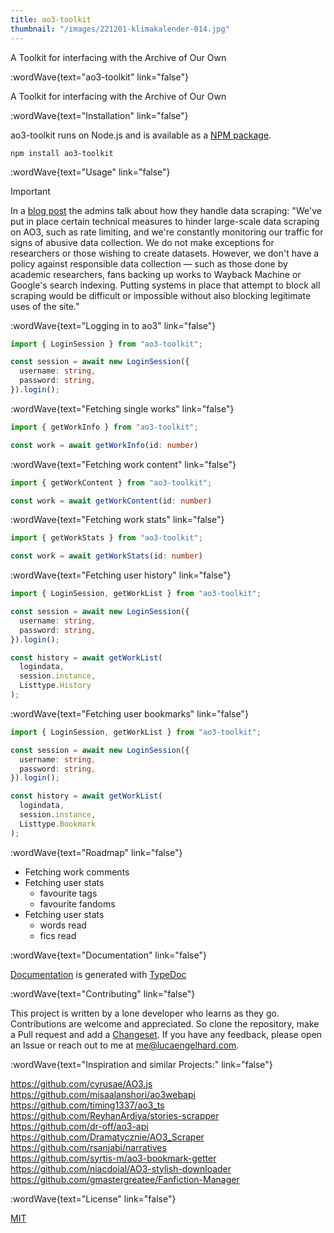 ```yaml
---
title: ao3-toolkit
thumbnail: "/images/221201-klimakalender-014.jpg"
---
```

A Toolkit for interfacing with the Archive of Our Own



:wordWave{text="ao3-toolkit" link="false"}

A Toolkit for interfacing with the Archive of Our Own

:wordWave{text="Installation" link="false"}

ao3-toolkit runs on Node.js and is available as a [NPM package](https://www.npmjs.com/package/ao3-toolkit).

```text
npm install ao3-toolkit
```

:wordWave{text="Usage" link="false"}

> [!IMPORTANT]
> In a [blog post](https://archiveofourown.org/admin_posts/25888?show_comments=true) the admins talk about how they handle data scraping:
> "We've put in place certain technical measures to hinder large-scale data scraping on AO3, such as rate limiting, and we're constantly monitoring our traffic for signs of abusive data collection. We do not make exceptions for researchers or those wishing to create datasets. However, we don't have a policy against responsible data collection — such as those done by academic researchers, fans backing up works to Wayback Machine or Google's search indexing. Putting systems in place that attempt to block all scraping would be difficult or impossible without also blocking legitimate uses of the site."

:wordWave{text="Logging in to ao3" link="false"}

```ts
import { LoginSession } from "ao3-toolkit";

const session = await new LoginSession({
  username: string,
  password: string,
}).login();
```

:wordWave{text="Fetching single works" link="false"}

```ts
import { getWorkInfo } from "ao3-toolkit";

const work = await getWorkInfo(id: number)
```

:wordWave{text="Fetching work content" link="false"}

```ts
import { getWorkContent } from "ao3-toolkit";

const work = await getWorkContent(id: number)
```

:wordWave{text="Fetching work stats" link="false"}

```ts
import { getWorkStats } from "ao3-toolkit";

const work = await getWorkStats(id: number)
```

:wordWave{text="Fetching user history" link="false"}

```ts
import { LoginSession, getWorkList } from "ao3-toolkit";

const session = await new LoginSession({
  username: string,
  password: string,
}).login();

const history = await getWorkList(
  logindata,
  session.instance,
  Listtype.History
);
```

:wordWave{text="Fetching user bookmarks" link="false"}

```ts
import { LoginSession, getWorkList } from "ao3-toolkit";

const session = await new LoginSession({
  username: string,
  password: string,
}).login();

const history = await getWorkList(
  logindata,
  session.instance,
  Listtype.Bookmark
);
```

:wordWave{text="Roadmap" link="false"}

- Fetching work comments
- Fetching user stats
  - favourite tags
  - favourite fandoms
- Fetching user stats
  - words read
  - fics read

:wordWave{text="Documentation" link="false"}

[Documentation](https://lucaengelhard.github.io/ao3-toolkit/) is generated with [TypeDoc](https://typedoc.org/)

:wordWave{text="Contributing" link="false"}

This project is written by a lone developer who learns as they go. Contributions are welcome and appreciated. So clone the repository, make a Pull request and add a [Changeset](https://github.com/changesets/changesets). If you have any feedback, please open an Issue or reach out to me at me@lucaengelhard.com.

:wordWave{text="Inspiration and similar Projects:" link="false"}

https://github.com/cyrusae/AO3.js  
https://github.com/misaalanshori/ao3webapi  
https://github.com/timing1337/ao3_ts  
https://github.com/ReyhanArdiya/stories-scrapper  
https://github.com/dr-off/ao3-api  
https://github.com/Dramatycznie/AO3_Scraper  
https://github.com/rsanjabi/narratives  
https://github.com/syrtis-m/ao3-bookmark-getter  
https://github.com/niacdoial/AO3-stylish-downloader  
https://github.com/gmastergreatee/Fanfiction-Manager

:wordWave{text="License" link="false"}

[MIT](https://github.com/lucaengelhard/ao3-toolkit/blob/main/LICENSE)

